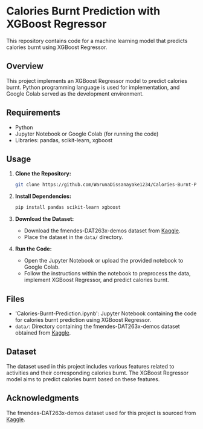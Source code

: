 

# Calories Burnt Prediction with XGBoost Regressor

This repository contains code for a machine learning model that predicts calories burnt using XGBoost Regressor.

## Overview

This project implements an XGBoost Regressor model to predict calories burnt. Python programming language is used for implementation, and Google Colab served as the development environment.

## Requirements

- Python
- Jupyter Notebook or Google Colab (for running the code)
- Libraries: pandas, scikit-learn, xgboost

## Usage

1. **Clone the Repository:**
   ```bash
   git clone https://github.com/WarunaDissanayake1234/Calories-Burnt-Prediction.git
   ```

2. **Install Dependencies:**
   ```bash
   pip install pandas scikit-learn xgboost
   ```

3. **Download the Dataset:**
   - Download the fmendes-DAT263x-demos dataset from [Kaggle](https://www.kaggle.com/datasets/fmendes/fmendesdat263xdemos).
   - Place the dataset in the `data/` directory.

4. **Run the Code:**
   - Open the Jupyter Notebook or upload the provided notebook to Google Colab.
   - Follow the instructions within the notebook to preprocess the data, implement XGBoost Regressor, and predict calories burnt.

## Files

- 'Calories-Burnt-Prediction.ipynb': Jupyter Notebook containing the code for calories burnt prediction using XGBoost Regressor.
- `data/`: Directory containing the fmendes-DAT263x-demos dataset obtained from [Kaggle](https://www.kaggle.com/datasets/fmendes/fmendesdat263xdemos).

## Dataset

The dataset used in this project includes various features related to activities and their corresponding calories burnt. The XGBoost Regressor model aims to predict calories burnt based on these features.

## Acknowledgments

The fmendes-DAT263x-demos dataset used for this project is sourced from [Kaggle](https://www.kaggle.com/datasets/fmendes/fmendesdat263xdemos).
